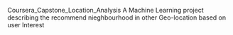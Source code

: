 Coursera_Capstone_Location_Analysis
A Machine Learning project describing the recommend nieghbourhood in other Geo-location based on user Interest
